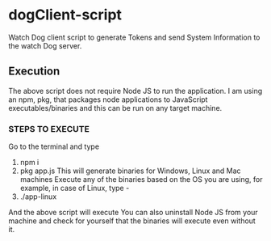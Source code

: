# dogClient-script

Watch Dog client script to generate Tokens and send System Information to the watch Dog server.

## Execution
The above script does not require Node JS to run the application. I am using an npm, pkg, that packages node applications to JavaScript executables/binaries and this can be run on any target machine. 

### STEPS TO EXECUTE

Go to the terminal and type
1. npm i
2. pkg app.js
This will generate binaries for Windows, Linux and Mac machines
Execute any of the binaries based on the OS you are using, for example, in case of Linux, type -
3. ./app-linux

And the above script will execute
You can also uninstall Node JS from your machine and check for yourself that the binaries will execute even without it.
